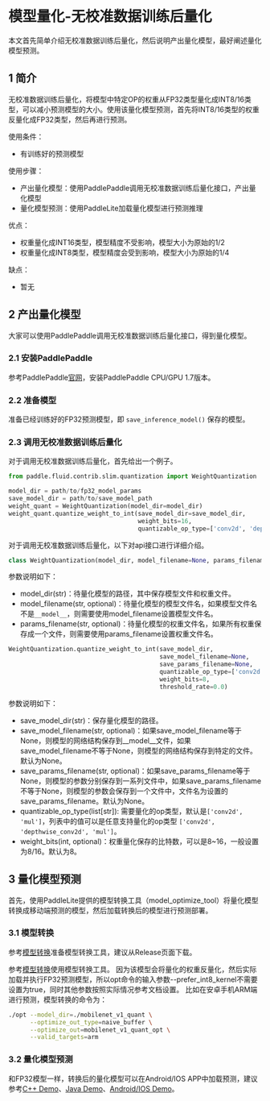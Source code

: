 # 模型量化-无校准数据训练后量化

本文首先简单介绍无校准数据训练后量化，然后说明产出量化模型，最好阐述量化模型预测。

## 1 简介

无校准数据训练后量化，将模型中特定OP的权重从FP32类型量化成INT8/16类型，可以减小预测模型的大小。使用该量化模型预测，首先将INT8/16类型的权重反量化成FP32类型，然后再进行预测。

使用条件：
* 有训练好的预测模型

使用步骤：
* 产出量化模型：使用PaddlePaddle调用无校准数据训练后量化接口，产出量化模型
* 量化模型预测：使用PaddleLite加载量化模型进行预测推理

优点：
* 权重量化成INT16类型，模型精度不受影响，模型大小为原始的1/2
* 权重量化成INT8类型，模型精度会受到影响，模型大小为原始的1/4

缺点：
* 暂无

## 2 产出量化模型

大家可以使用PaddlePaddle调用无校准数据训练后量化接口，得到量化模型。

### 2.1 安装PaddlePaddle

参考PaddlePaddle[官网](https://www.paddlepaddle.org.cn/install/quick)，安装PaddlePaddle CPU/GPU 1.7版本。

### 2.2 准备模型

准备已经训练好的FP32预测模型，即 `save_inference_model()` 保存的模型。

### 2.3 调用无校准数据训练后量化

对于调用无校准数据训练后量化，首先给出一个例子。

```python
from paddle.fluid.contrib.slim.quantization import WeightQuantization

model_dir = path/to/fp32_model_params
save_model_dir = path/to/save_model_path
weight_quant = WeightQuantization(model_dir=model_dir)
weight_quant.quantize_weight_to_int(save_model_dir=save_model_dir,
                                    weight_bits=16,
                                    quantizable_op_type=['conv2d', 'depthwise_conv2d', 'mul'])
```

对于调用无校准数据训练后量化，以下对api接口进行详细介绍。

```python
class WeightQuantization(model_dir, model_filename=None, params_filename=None)
```
参数说明如下：
* model_dir(str)：待量化模型的路径，其中保存模型文件和权重文件。
* model_filename(str, optional)：待量化模型的模型文件名，如果模型文件名不是`__model__`，则需要使用model_filename设置模型文件名。
* params_filename(str, optional)：待量化模型的权重文件名，如果所有权重保存成一个文件，则需要使用params_filename设置权重文件名。

```python
WeightQuantization.quantize_weight_to_int(save_model_dir,
                                          save_model_filename=None,
                                          save_params_filename=None,
                                          quantizable_op_type=['conv2d', 'mul'],
                                          weight_bits=8,
                                          threshold_rate=0.0)
```
参数说明如下：
* save_model_dir(str)：保存量化模型的路径。
* save_model_filename(str, optional)：如果save_model_filename等于None，则模型的网络结构保存到__model__文件，如果save_model_filename不等于None，则模型的网络结构保存到特定的文件。默认为None。
* save_params_filename(str, optional)：如果save_params_filename等于None，则模型的参数分别保存到一系列文件中，如果save_params_filename不等于None，则模型的参数会保存到一个文件中，文件名为设置的save_params_filename。默认为None。
* quantizable_op_type(list[str]): 需要量化的op类型，默认是`['conv2d', 'mul']`，列表中的值可以是任意支持量化的op类型 `['conv2d', 'depthwise_conv2d', 'mul']`。
* weight_bits(int, optional)：权重量化保存的比特数，可以是8~16，一般设置为8/16。默认为8。


## 3 量化模型预测

首先，使用PaddleLite提供的模型转换工具（model_optimize_tool）将量化模型转换成移动端预测的模型，然后加载转换后的模型进行预测部署。

### 3.1 模型转换

参考[模型转换](../user_guides/model_optimize_tool)准备模型转换工具，建议从Release页面下载。

参考[模型转换](../user_guides/model_optimize_tool)使用模型转换工具。
因为该模型会将量化的权重反量化，然后实际加载并执行FP32预测模型，所以opt命令的输入参数--prefer_int8_kernel不需要设置为true，同时其他参数按照实际情况参考文档设置。
比如在安卓手机ARM端进行预测，模型转换的命令为：
```bash
./opt --model_dir=./mobilenet_v1_quant \
      --optimize_out_type=naive_buffer \
      --optimize_out=mobilenet_v1_quant_opt \
      --valid_targets=arm
```

### 3.2 量化模型预测

和FP32模型一样，转换后的量化模型可以在Android/IOS APP中加载预测，建议参考[C++ Demo](../demo_guides/cpp_demo)、[Java Demo](../demo_guides/java_demo)、[Android/IOS Demo](../demo_guides/android_app_demo)。
